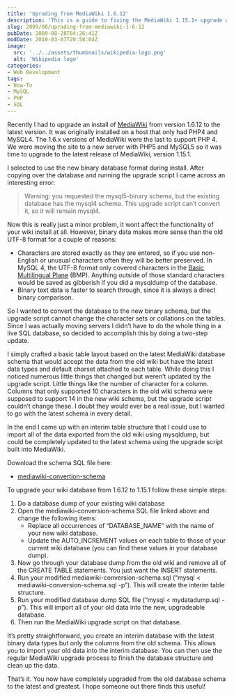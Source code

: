```yaml
---
title: 'Uprading from MediaWiki 1.6.12'
description: 'This is a guide to fixing the MediaWiki 1.15.1+ upgrade warning “you requested the mysql5-binary schema, but the existing database has the mysql4 schema”.'
slug: 2009/08/uprading-from-mediawiki-1-6-12
pubDate: 2009-08-28T04:26:41Z
modDate: 2010-03-07T20:58:04Z
image:
  src: '../../assets/thumbnails/wikipedia-logo.png'
  alt: 'Wikipedia logo'
categories:
- Web Development
tags:
- How-To
- MySQL
- PHP
- SQL
---
```


Recently I had to upgrade an install of [MediaWiki](http://www.mediawiki.org/) from version 1.6.12 to the latest version. It was originally installed on a host that only had PHP4 and MySQL4. The 1.6.x versions of MediaWiki were the last to support PHP 4. We were moving the site to a new server with PHP5 and MySQL5 so it was time to upgrade to the latest release of MediaWiki, version 1.15.1.

I selected to use the new binary database format during install. After copying over the database and running the upgrade script I came across an interesting error:

 > Warning: you requested the mysql5-binary schema, but the existing database has the mysql4 schema. This upgrade script can’t convert it, so it will remain mysql4.

<!-- more -->

Now this is really just a minor problem, it wont affect the functionality of your wiki install at all. However, binary data makes more sense than the old UTF-8 format for a couple of reasons:

 * Characters are stored exactly as they are entered, so if you use non-English or unusual characters often they will be better preserved.  In MySQL 4, the UTF-8 format only covered characters in the [Basic Multilingual Plane](https://en.wikipedia.org/wiki/Mapping_of_Unicode_character_planes) (BMP). Anything outside of those standard characters would be saved as gibberish if you did a mysqldump of the database.
 * Binary text data is faster to search through, since it is always a direct binary comparison.

So I wanted to convert the database to the new binary schema, but the upgrade script cannot change the character sets or collations on the tables. Since I was actually moving servers I didn’t have to do the whole thing in a live SQL database, so decided to accomplish this by doing a two-step update.

I simply crafted a basic table layout based on the latest MediaWiki database schema that would accept the data from the old wiki but have the latest data types and default charset attached to each table. While doing this I noticed numerous little things that changed but weren’t updated by the upgrade script. Little things like the number of character for a column. Columns that only supported 10 characters in the old wiki schema were supposed to support 14 in the new wiki schema, but the upgrade script couldn’t change these. I doubt they would ever be a real issue, but I wanted to go with the latest schema in every detail.

In the end I came up with an interim table structure that I could use to import all of the data exported from the old wiki using mysqldump, but could be completely updated to the latest schema using the upgrade script built into MediaWiki.

Download the schema SQL file here:

 * [mediawiki-convertion-schema](/misc/mediawiki-convertion-schema.zip)

To upgrade your wiki database from 1.6.12 to 1.15.1 follow these simple steps:

 1. Do a database dump of your existing wiki database
 2. Open the mediawiki-conversion-schema SQL file linked above and change the following items:
     * Replace all occurrences of “DATABASE_NAME” with the name of your new wiki database.
     * Update the AUTO_INCREMENT values on each table to those of your current wiki database (you can find these values in your database dump).
 3. Now go through your database dump from the old wiki and remove all of the CREATE TABLE statements. You just want the INSERT statements.
 4. Run your modified mediawiki-conversion-schema.sql (“mysql < mediawiki-conversion-schema.sql -p”). This will create the interim table structure.
 5. Run your modified database dump SQL file (“mysql < mydatadump.sql -p”). This will import all of your old data into the new, upgradeable database.
 6. Then run the MediaWiki upgrade script on that database.

It’s pretty straightforward, you create an interim database with the latest binary data types but only the columns from the old schema. This allows you to import your old data into the interim database. You can then use the regular MediaWiki upgrade process to finish the database structure and clean up the data.

That’s it. You now have completely upgraded from the old database schema to the latest and greatest. I hope someone out there finds this useful!
